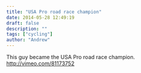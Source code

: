 ```yaml
---
title: "USA Pro road race champion"
date: 2014-05-28 12:49:19
draft: false
description: ""
tags: ["cycling"]
author: "Andrew"
---
```


This guy became the USA Pro road race champion. http://vimeo.com/81173752
